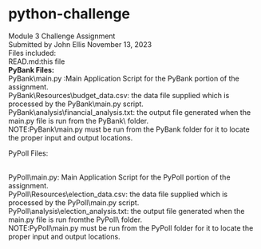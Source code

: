 # python-challenge
Module 3 Challenge Assignment <br  />
Submitted by John Ellis November 13, 2023 <br  />
Files included: <br  />
READ.md:this file <br  />
<b>PyBank Files:</b> <br />
PyBank\main.py :Main Application Script for the PyBank portion of the assignment. <br  />
PyBank\Resources\budget_data.csv: the data file supplied which is processed by the PyBank\main.py script. <br  />
PyBank\analysis\financial_analysis.txt: the output file generated when the main.py file is run from the PyBank\ folder. <br  />
NOTE:PyBank\main.py must be run from the PyBank folder for it to locate the proper input and output locations. <br  />
<p>PyPoll Files:</p> <br />
PyPoll\main.py: Main Application Script for the PyPoll portion of the assignment.<br  />
PyPoll\Resources\election_data.csv: the data file supplied which is processed by the PyPoll\main.py script. <br  />
PyPoll\analysis\election_analysis.txt: the output file generated when the main.py file is run fromthe PyPoll\ folder. <br  />
NOTE:PyPoll\main.py must be run from the PyPoll folder for it to locate the proper input and output locations. <br  />


